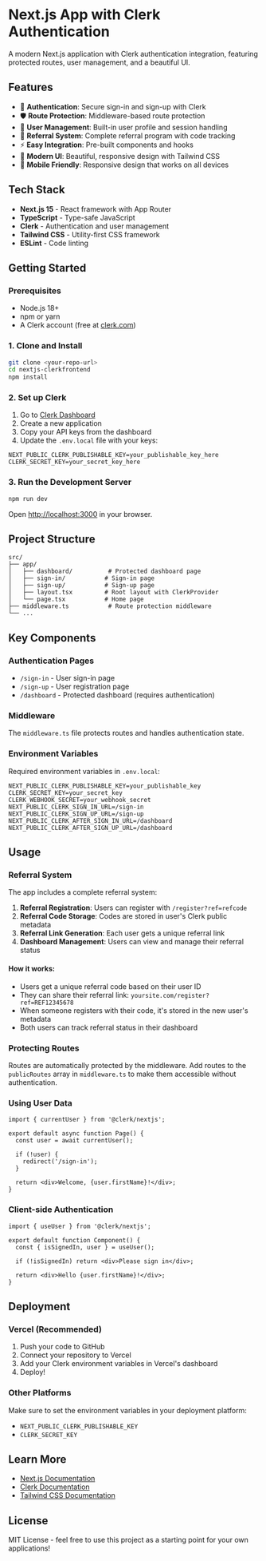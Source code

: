 # Next.js App with Clerk Authentication

A modern Next.js application with Clerk authentication integration, featuring protected routes, user management, and a beautiful UI.

## Features

- 🔐 **Authentication**: Secure sign-in and sign-up with Clerk
- 🛡️ **Route Protection**: Middleware-based route protection
- 👤 **User Management**: Built-in user profile and session handling
- 🎯 **Referral System**: Complete referral program with code tracking
- ⚡ **Easy Integration**: Pre-built components and hooks
- 🎨 **Modern UI**: Beautiful, responsive design with Tailwind CSS
- 📱 **Mobile Friendly**: Responsive design that works on all devices

## Tech Stack

- **Next.js 15** - React framework with App Router
- **TypeScript** - Type-safe JavaScript
- **Clerk** - Authentication and user management
- **Tailwind CSS** - Utility-first CSS framework
- **ESLint** - Code linting

## Getting Started

### Prerequisites

- Node.js 18+ 
- npm or yarn
- A Clerk account (free at [clerk.com](https://clerk.com))

### 1. Clone and Install

```bash
git clone <your-repo-url>
cd nextjs-clerkfrontend
npm install
```

### 2. Set up Clerk

1. Go to [Clerk Dashboard](https://dashboard.clerk.com/)
2. Create a new application
3. Copy your API keys from the dashboard
4. Update the `.env.local` file with your keys:

```env
NEXT_PUBLIC_CLERK_PUBLISHABLE_KEY=your_publishable_key_here
CLERK_SECRET_KEY=your_secret_key_here
```

### 3. Run the Development Server

```bash
npm run dev
```

Open [http://localhost:3000](http://localhost:3000) in your browser.

## Project Structure

```
src/
├── app/
│   ├── dashboard/          # Protected dashboard page
│   ├── sign-in/           # Sign-in page
│   ├── sign-up/           # Sign-up page
│   ├── layout.tsx         # Root layout with ClerkProvider
│   └── page.tsx           # Home page
├── middleware.ts           # Route protection middleware
└── ...
```

## Key Components

### Authentication Pages
- `/sign-in` - User sign-in page
- `/sign-up` - User registration page
- `/dashboard` - Protected dashboard (requires authentication)

### Middleware
The `middleware.ts` file protects routes and handles authentication state.

### Environment Variables
Required environment variables in `.env.local`:

```env
NEXT_PUBLIC_CLERK_PUBLISHABLE_KEY=your_publishable_key
CLERK_SECRET_KEY=your_secret_key
CLERK_WEBHOOK_SECRET=your_webhook_secret
NEXT_PUBLIC_CLERK_SIGN_IN_URL=/sign-in
NEXT_PUBLIC_CLERK_SIGN_UP_URL=/sign-up
NEXT_PUBLIC_CLERK_AFTER_SIGN_IN_URL=/dashboard
NEXT_PUBLIC_CLERK_AFTER_SIGN_UP_URL=/dashboard
```

## Usage

### Referral System
The app includes a complete referral system:

1. **Referral Registration**: Users can register with `/register?ref=refcode`
2. **Referral Code Storage**: Codes are stored in user's Clerk public metadata
3. **Referral Link Generation**: Each user gets a unique referral link
4. **Dashboard Management**: Users can view and manage their referral status

#### How it works:
- Users get a unique referral code based on their user ID
- They can share their referral link: `yoursite.com/register?ref=REF12345678`
- When someone registers with their code, it's stored in the new user's metadata
- Both users can track referral status in their dashboard

### Protecting Routes
Routes are automatically protected by the middleware. Add routes to the `publicRoutes` array in `middleware.ts` to make them accessible without authentication.

### Using User Data
```tsx
import { currentUser } from '@clerk/nextjs';

export default async function Page() {
  const user = await currentUser();
  
  if (!user) {
    redirect('/sign-in');
  }
  
  return <div>Welcome, {user.firstName}!</div>;
}
```

### Client-side Authentication
```tsx
import { useUser } from '@clerk/nextjs';

export default function Component() {
  const { isSignedIn, user } = useUser();
  
  if (!isSignedIn) return <div>Please sign in</div>;
  
  return <div>Hello {user.firstName}!</div>;
}
```

## Deployment

### Vercel (Recommended)
1. Push your code to GitHub
2. Connect your repository to Vercel
3. Add your Clerk environment variables in Vercel's dashboard
4. Deploy!

### Other Platforms
Make sure to set the environment variables in your deployment platform:
- `NEXT_PUBLIC_CLERK_PUBLISHABLE_KEY`
- `CLERK_SECRET_KEY`

## Learn More

- [Next.js Documentation](https://nextjs.org/docs)
- [Clerk Documentation](https://clerk.com/docs)
- [Tailwind CSS Documentation](https://tailwindcss.com/docs)

## License

MIT License - feel free to use this project as a starting point for your own applications!